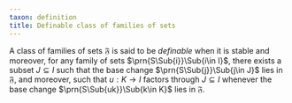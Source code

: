 ```yaml
---
taxon: definition
title: Definable class of families of sets
---
```


A class of families of sets $\mathfrak{F}$ is said to be *definable* when it is stable and moreover, for any family of sets $\prn{S\Sub{i}}\Sub{i\in I}$, there exists a subset $J\subseteq I$ such that the base change $\prn{S\Sub{j}}\Sub{j\in J}$ lies in $\mathfrak{F}$, and moreover, such that $u:K\to I$ factors through $J\subseteq I$ whenever the base change $\prn{S\Sub{uk}}\Sub{k\in K}$ lies in $\mathfrak{F}$.

